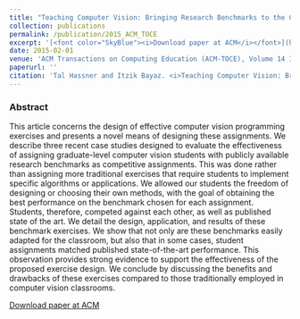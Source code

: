 ```yaml
---
title: "Teaching Computer Vision: Bringing Research Benchmarks to the Classroom"
collection: publications
permalink: /publication/2015_ACM_TOCE
excerpt: '[<font color="SkyBlue"><i>Download paper at ACM</i></font>](https://dl.acm.org/citation.cfm?id=2597627)'
date: 2015-02-01
venue: 'ACM Transactions on Computing Education (ACM-TOCE), Volume 14 Issue 4'
paperurl: ''
citation: 'Tal Hassner and Itzik Bayaz. <i>Teaching Computer Vision: Bringing Research Benchmarks to the Classroom.</i> ACM Transactions on Computing Education (ACM-TOCE), Volume 14 Issue 4, 2015.'
---
```


### Abstract
This article concerns the design of effective computer vision programming exercises and presents a novel means of designing these assignments. We describe three recent case studies designed to evaluate the effectiveness of assigning graduate-level computer vision students with publicly available research benchmarks as competitive assignments. This was done rather than assigning more traditional exercises that require students to implement specific algorithms or applications. We allowed our students the freedom of designing or choosing their own methods, with the goal of obtaining the best performance on the benchmark chosen for each assignment. Students, therefore, competed against each other, as well as published state of the art. We detail the design, application, and results of these benchmark exercises. We show that not only are these benchmarks easily adapted for the classroom, but also that in some cases, student assignments matched published state-of-the-art performance. This observation provides strong evidence to support the effectiveness of the proposed exercise design. We conclude by discussing the benefits and drawbacks of these exercises compared to those traditionally employed in computer vision classrooms.


[Download paper at ACM](https://dl.acm.org/citation.cfm?id=2597627)

